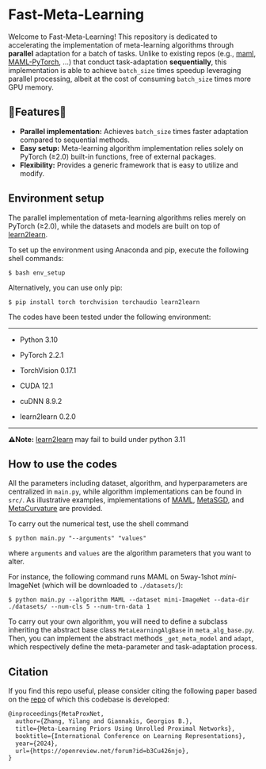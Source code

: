 # Fast-Meta-Learning

Welcome to Fast-Meta-Learning! This repository is dedicated to accelerating the implementation of meta-learning algorithms through **parallel** adaptation for a batch of tasks. Unlike to existing repos (e.g., [maml](https://github.com/cbfinn/maml), [MAML-PyTorch](https://github.com/dragen1860/MAML-Pytorch), …) that conduct task-adaptation **sequentially**, this implementation is able to achieve `batch_size` times speedup leveraging parallel processing, albeit at the cost of consuming `batch_size` times more GPU memory. 

## 🌟Features🌟

* **Parallel implementation:** Achieves `batch_size` times faster adaptation compared to sequential methods.
* **Easy setup:** Meta-learning algorithm implementation relies solely on PyTorch (≥2.0) built-in functions, free of external packages. 
* **Flexibility:** Provides a generic framework that is easy to utilize and modify. 

## Environment setup

The parallel implementation of meta-learning algorithms relies merely on PyTorch (≥2.0), while the datasets and models are built on top of [learn2learn](https://github.com/learnables/learn2learn/). 

To set up the environment using Anaconda and pip, execute the following shell commands:

```shell
$ bash env_setup
```

Alternatively, you can use only pip:

```shell
$ pip install torch torchvision torchaudio learn2learn
```

The codes have been tested under the following environment:

---

* Python 3.10

* PyTorch 2.2.1
* TorchVision 0.17.1
* CUDA 12.1
* cuDNN 8.9.2
* learn2learn 0.2.0

---

**⚠️Note:** [learn2learn](https://github.com/learnables/learn2learn/) may fail to build under python 3.11

## How to use the codes

All the parameters including dataset, algorithm, and hyperparameters are centralized in `main.py`, while algorithm implementations can be found in `src/`. As illustrative examples, implementations of [MAML](https://proceedings.mlr.press/v70/finn17a.html), [MetaSGD](https://arxiv.org/pdf/1707.09835.pdf), and [MetaCurvature](https://proceedings.neurips.cc/paper_files/paper/2019/hash/57c0531e13f40b91b3b0f1a30b529a1d-Abstract.html) are provided. 

To carry out the numerical test, use the shell command

```shell
$ python main.py "--arguments" "values"
```

where `arguments` and `values` are the algorithm parameters that you want to alter.

For instance, the following command runs MAML on 5way-1shot *mini*-ImageNet (which will be downloaded to `./datasets/`): 

```shell
$ python main.py --algorithm MAML --dataset mini-ImageNet --data-dir ./datasets/ --num-cls 5 --num-trn-data 1
```

To carry out your own algorithm, you will need to define a subclass inheriting the abstract base class `MetaLearningAlgBase` in `meta_alg_base.py`. Then, you can implement the abstract methods `_get_meta_model` and `adapt`, which respectively define the meta-parameter and task-adaptation process. 

## Citation

If you find this repo useful, please consider citing the following paper based on the [repo](https://github.com/zhangyilang/MetaProxNet) of which this codebase is developed:

```latex
@inproceedings{MetaProxNet, 
  author={Zhang, Yilang and Giannakis, Georgios B.}, 
  title={Meta-Learning Priors Using Unrolled Proximal Networks}, 
  booktitle={International Conference on Learning Representations}, 
  year={2024}, 
  url={https://openreview.net/forum?id=b3Cu426njo},
}
```